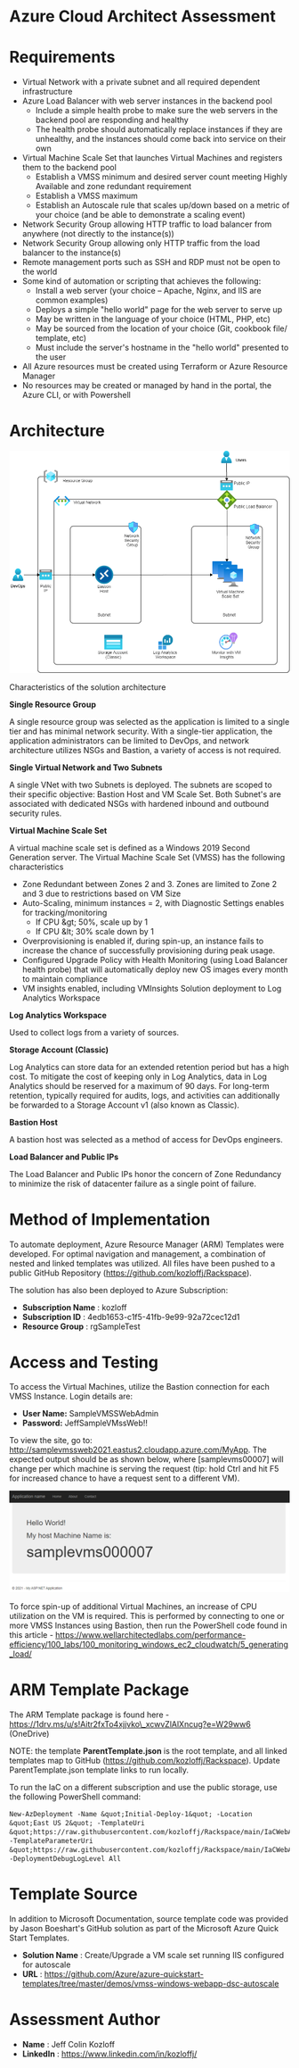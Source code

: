 # Azure Cloud Architect Assessment

# Requirements

- Virtual Network with a private subnet and all required dependent infrastructure
- Azure Load Balancer with web server instances in the backend pool
  - Include a simple health probe to make sure the web servers in the backend pool are responding and healthy
  - The health probe should automatically replace instances if they are unhealthy, and the instances should come back into service on their own
- Virtual Machine Scale Set that launches Virtual Machines and registers them to the backend pool
  - Establish a VMSS minimum and desired server count meeting Highly Available and zone redundant requirement
  - Establish a VMSS maximum
  - Establish an Autoscale rule that scales up/down based on a metric of your choice (and be able to demonstrate a scaling event)
- Network Security Group allowing HTTP traffic to load balancer from anywhere (not directly to the instance(s))
- Network Security Group allowing only HTTP traffic from the load balancer to the instance(s)
- Remote management ports such as SSH and RDP must not be open to the world
- Some kind of automation or scripting that achieves the following:
  - Install a web server (your choice – Apache, Nginx, and IIS are common examples)
  - Deploys a simple &quot;hello world&quot; page for the web server to serve up
  - May be written in the language of your choice (HTML, PHP, etc)
  - May be sourced from the location of your choice (Git, cookbook file/ template, etc)
  - Must include the server&#39;s hostname in the &quot;hello world&quot; presented to the user
- All Azure resources must be created using Terraform or Azure Resource Manager
- No resources may be created or managed by hand in the portal, the Azure CLI, or with Powershell

# Architecture

![Application Architecture](https://github.com/kozloffj/Rackspace/blob/main/Architecture.png?raw=true)

Characteristics of the solution architecture

**Single Resource Group**

A single resource group was selected as the application is limited to a single tier and has minimal network security. With a single-tier application, the application administrators can be limited to DevOps, and network architecture utilizes NSGs and Bastion, a variety of access is not required.

**Single Virtual Network and Two Subnets**

A single VNet with two Subnets is deployed. The subnets are scoped to their specific objective: Bastion Host and VM Scale Set. Both Subnet&#39;s are associated with dedicated NSGs with hardened inbound and outbound security rules.

**Virtual Machine Scale Set**

A virtual machine scale set is defined as a Windows 2019 Second Generation server. The Virtual Machine Scale Set (VMSS) has the following characteristics

- Zone Redundant between Zones 2 and 3. Zones are limited to Zone 2 and 3 due to restrictions based on VM Size
- Auto-Scaling, minimum instances = 2, with Diagnostic Settings enables for tracking/monitoring
  - If CPU \&gt; 50%, scale up by 1
  - If CPU \&lt; 30% scale down by 1
- Overprovisioning is enabled if, during spin-up, an instance fails to increase the chance of successfully provisioning during peak usage.
- Configured Upgrade Policy with Health Monitoring (using Load Balancer health probe) that will automatically deploy new OS images every month to maintain compliance
- VM insights enabled, including VMInsights Solution deployment to Log Analytics Workspace

**Log Analytics Workspace**

Used to collect logs from a variety of sources.

**Storage Account (Classic)**

Log Analytics can store data for an extended retention period but has a high cost. To mitigate the cost of keeping only in Log Analytics, data in Log Analytics should be reserved for a maximum of 90 days. For long-term retention, typically required for audits, logs, and activities can additionally be forwarded to a Storage Account v1 (also known as Classic).

**Bastion Host**

A bastion host was selected as a method of access for DevOps engineers.

**Load Balancer and Public IPs**

The Load Balancer and Public IPs honor the concern of Zone Redundancy to minimize the risk of datacenter failure as a single point of failure.

# Method of Implementation

To automate deployment, Azure Resource Manager (ARM) Templates were developed. For optimal navigation and management, a combination of nested and linked templates was utilized. All files have been pushed to a public GitHub Repository (https://github.com/kozloffj/Rackspace).

The solution has also been deployed to Azure Subscription:

- **Subscription Name** : kozloff
- **Subscription ID** : 4edb1653-c1f5-41fb-9e99-92a72cec12d1
- **Resource Group** : rgSampleTest

# Access and Testing

To access the Virtual Machines, utilize the Bastion connection for each VMSS Instance. Login details are:

- **User Name:** SampleVMSSWebAdmin
- **Password:** JeffSampleVMssWeb!!

To view the site, go to: http://samplevmssweb2021.eastus2.cloudapp.azure.com/MyApp. The expected output should be as shown below, where [samplevms00007] will change per which machine is serving the request (tip: hold Ctrl and hit F5 for increased chance to have a request sent to a different VM).

![Sample of App Running](https://github.com/kozloffj/Rackspace/blob/main/SampleAppResult.png?raw=true)

To force spin-up of additional Virtual Machines, an increase of CPU utilization on the VM is required. This is performed by connecting to one or more VMSS Instances using Bastion, then run the PowerShell code found in this article - https://www.wellarchitectedlabs.com/performance-efficiency/100_labs/100_monitoring_windows_ec2_cloudwatch/5_generating_load/

# ARM Template Package

The ARM Template package is found here - https://1drv.ms/u/s!Aitr2fxTo4xjjvko\_xcwvZlAlXncug?e=W29ww6 (OneDrive)

NOTE: the template **ParentTemplate.json** is the root template, and all linked templates map to GitHub (https://github.com/kozloffj/Rackspace). Update ParentTemplate.json template links to run locally.

To run the IaC on a different subscription and use the public storage, use the following PowerShell command:

```
New-AzDeployment -Name &quot;Initial-Deploy-1&quot; -Location &quot;East US 2&quot; -TemplateUri &quot;https://raw.githubusercontent.com/kozloffj/Rackspace/main/IaCWebApplicationDemo/ParentTemplate.json&quot; -TemplateParameterUri &quot;https://raw.githubusercontent.com/kozloffj/Rackspace/main/IaCWebApplicationDemo/ParentTemplate.paramaters.json&quot; -DeploymentDebugLogLevel All
```

# Template Source

In addition to Microsoft Documentation, source template code was provided by Jason Boeshart&#39;s GitHub solution as part of the Microsoft Azure Quick Start Templates.

- **Solution Name** : Create/Upgrade a VM scale set running IIS configured for autoscale
- **URL** : https://github.com/Azure/azure-quickstart-templates/tree/master/demos/vmss-windows-webapp-dsc-autoscale

# Assessment Author

- **Name** : Jeff Colin Kozloff
- **LinkedIn** : https://www.linkedin.com/in/kozloffj/
